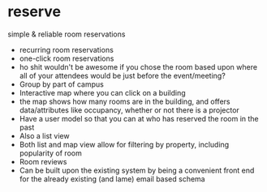 reserve
=======

simple &amp; reliable room reservations

- recurring room reservations
- one-click room reservations
- ho shit wouldn't be awesome if you chose the room based upon where all of your attendees would be just before the event/meeting?
- Group by part of campus 
- Interactive map where you can click on a building 
- the map shows how many rooms are in the building, and offers data/attributes like occupancy, whether or not there is a projector 
- Have a user model so that you can at who has reserved the room in the past 
- Also a list view 
- Both list and map view allow for filtering by property, including popularity of room 
- Room reviews 
- Can be built upon the existing system by being a convenient front end for the already existing (and lame) email based schema 

